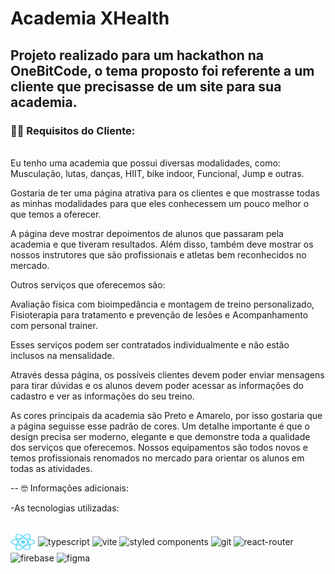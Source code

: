 # <h1>Academia XHealth</h1>

<h2>Projeto realizado para um hackathon na OneBitCode, o tema proposto foi referente a um cliente que precisasse de um site para sua academia.</h2>

<h3>👨‍💻 Requisitos do Cliente:</h3> <br>
Eu tenho uma academia que possui diversas modalidades, como: Musculação, lutas, danças, HIIT, bike indoor, Funcional, Jump e outras.

Gostaria de ter uma página atrativa para os clientes e que mostrasse todas as minhas modalidades para que eles conhecessem um pouco melhor o que temos a oferecer.

A página deve mostrar depoimentos de alunos que passaram pela academia e que tiveram resultados. Além disso, também deve mostrar os nossos instrutores que são profissionais e atletas bem reconhecidos no mercado.

Outros serviços que oferecemos são:

Avaliação física com bioimpedância e montagem de treino personalizado,
Fisioterapia para tratamento e prevenção de lesões e
Acompanhamento com personal trainer.

Esses serviços podem ser contratados individualmente e não estão inclusos na mensalidade.

Através dessa página, os possíveis clientes devem poder enviar mensagens para tirar dúvidas e os alunos devem poder acessar as informações do cadastro e ver as informações do seu treino.

As cores principais da academia são Preto e Amarelo, por isso gostaria que a página seguisse esse padrão de cores. Um detalhe importante é que o design precisa ser moderno, elegante e que demonstre toda a qualidade dos serviços que oferecemos. Nossos equipamentos são todos novos e temos profissionais renomados no mercado para orientar os alunos em todas as atividades. 

-- 
🤓  Informações adicionais:

-As tecnologias utilizadas:

<div style="display: inline_block"><br>
  <img align="center" height="30" width="40" alt="react" src="https://raw.githubusercontent.com/devicons/devicon/master/icons/react/react-original.svg">
  <img align="center" height="30" width="40" alt="typescript" src="https://cdn.jsdelivr.net/gh/devicons/devicon/icons/typescript/typescript-original.svg">
  <img align="center" height="30" width="40" alt="vite" src="https://www.svgrepo.com/show/354521/vitejs.svg">
  <img align="center" height="30" width="40" alt="styled components" src="https://blog.nextinnovation.kr/assets/Styled_Components/logo.png">
  <img align="center" height="30" width="40" alt="git" src="https://cdn.jsdelivr.net/gh/devicons/devicon/icons/git/git-original.svg">
  <img align="center" height="30" width="40" alt="react-router" src="https://www.svgrepo.com/show/354262/react-router.svg">
  <img align="center" height="30" width="40" alt="firebase" src="https://www.svgrepo.com/show/303670/firebase-1-logo.svg">
  <img align="center" height="30" width="40" alt="figma" src="https://www.svgrepo.com/show/452202/figma.svg">
</div>
